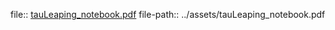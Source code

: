file:: [tauLeaping_notebook.pdf](../assets/tauLeaping_notebook.pdf)
file-path:: ../assets/tauLeaping_notebook.pdf
